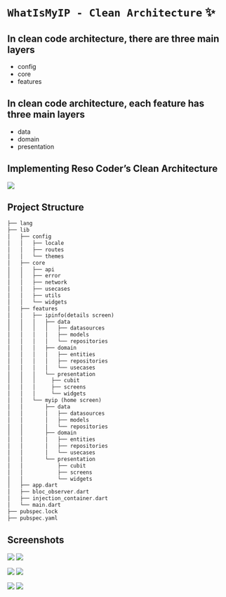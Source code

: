 # **`WhatIsMyIP - Clean Architecture`** ✨

## In clean code architecture, there are three main layers
- config
- core
- features

## In clean code architecture, each feature has three main layers
- data
- domain
- presentation

## Implementing Reso Coder’s Clean Architecture

![](/readme_images/flow.png)

## Project Structure 
```dart 
├── lang
├── lib
│   ├── config
│   │   ├── locale
│   │   ├── routes
│   │   └── themes
│   ├── core
│   │   ├── api
│   │   ├── error
│   │   ├── network
│   │   ├── usecases
│   │   ├── utils
│   │   └── widgets
│   ├── features
│   │   ├── ipinfo(details screen)
│   │   │   ├── data
│   │   │   │   ├── datasources
│   │   │   │   ├── models
│   │   │   │   └── repositories
│   │   │   ├── domain
│   │   │   │   ├── entities
│   │   │   │   ├── repositories
│   │   │   │   └── usecases
│   │   │   └── presentation
│   │   │     ├── cubit
│   │   │     ├── screens
│   │   │     └── widgets
│   │   └── myip (home screen)
│   │       ├── data
│   │       │   ├── datasources
│   │       │   ├── models
│   │       │   └── repositories
│   │       ├── domain
│   │       │   ├── entities
│   │       │   ├── repositories
│   │       │   └── usecases
│   │       └── presentation
│   │           ├── cubit
│   │           ├── screens
│   │           └── widgets
│   ├── app.dart
│   ├── bloc_observer.dart
│   ├── injection_container.dart
│   └── main.dart
├── pubspec.lock
├── pubspec.yaml
```

## Screenshots

![](/readme_images/myip-home.png)    ![](/readme_images/more-details.png)

![](/readme_images/drawer.png)   ![](/readme_images/dark-mode.png)

![](/readme_images/arabic.png)   ![](/readme_images/error.png)
